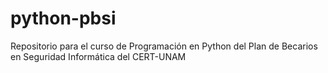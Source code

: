 # python-pbsi
Repositorio para el curso de Programación en Python del Plan de Becarios en Seguridad Informática del CERT-UNAM
